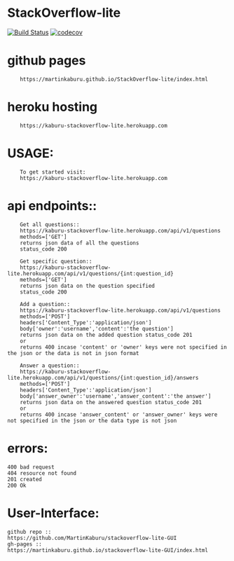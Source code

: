 # StackOverflow-lite

[![Build Status](https://travis-ci.org/MartinKaburu/StackOverflow-lite.svg?branch=master)](https://travis-ci.org/MartinKaburu/StackOverflow-lite)   [![codecov](https://codecov.io/gh/MartinKaburu/StackOverflow-lite/branch/master/graph/badge.svg)](https://codecov.io/gh/MartinKaburu/StackOverflow-lite)

# github pages

        https://martinkaburu.github.io/StackOverflow-lite/index.html

# heroku hosting

        https://kaburu-stackoverflow-lite.herokuapp.com

# USAGE:

        To get started visit:
        https://kaburu-stackoverflow-lite.herokuapp.com

# api endpoints::

        Get all questions::  
        https://kaburu-stackoverflow-lite.herokuapp.com/api/v1/questions
        methods=['GET']
        returns json data of all the questions
        status_code 200

        Get specific question::
        https://kaburu-stackoverflow-lite.herokuapp.com/api/v1/questions/{int:question_id}
        methods=['GET']
        returns json data on the question specified
        status_code 200

        Add a question::
        https://kaburu-stackoverflow-lite.herokuapp.com/api/v1/questions
        methods=['POST']
        headers['Content_Type':'application/json']
        body['owner':'username','content':'the question']
        returns json data on the added question status_code 201
        or 
        returns 400 incase 'content' or 'owner' keys were not specified in the json or the data is not in json format

        Answer a question::
        https://kaburu-stackoverflow-lite.herokuapp.com/api/v1/questions/{int:question_id}/answers
        methods=['POST']
        headers['Content_Type':'application/json']
        body['answer_owner':'username','answer_content':'the answer']
        returns json data on the answered question status_code 201
        or 
        returns 400 incase 'answer_content' or 'answer_owner' keys were not specified in the json or the data type is not json

# errors:
    400 bad request
    404 resource not found
    201 created
    200 Ok
# User-Interface:
    github repo ::
    https://github.com/MartinKaburu/stackoverflow-lite-GUI
    gh-pages ::
    https://martinkaburu.github.io/stackoverflow-lite-GUI/index.html
